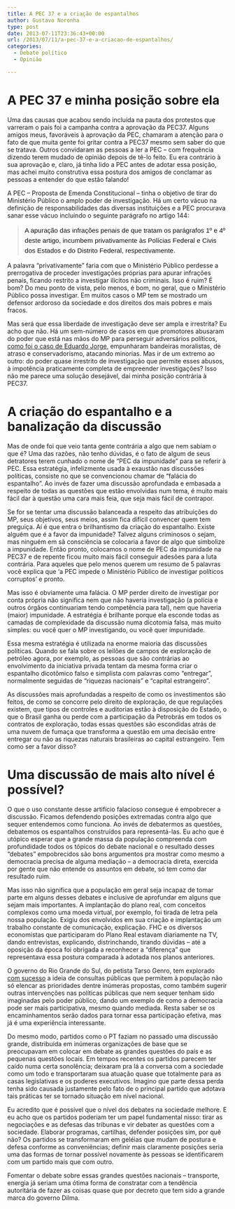 ```yaml
---
title: A PEC 37 e a criação de espantalhos
author: Gustavo Noronha
type: post
date: 2013-07-11T23:36:43+00:00
url: /2013/07/11/a-pec-37-e-a-criacao-de-espantalhos/
categories:
  - Debate político
  - Opinião

---
```

# A PEC 37 e minha posição sobre ela

Uma das causas que acabou sendo incluída na pauta dos protestos que varreram o país foi a campanha contra a aprovação da PEC37. Alguns amigos meus, favoráveis à aprovação da PEC, chamaram a atenção para o fato de que muita gente foi gritar contra a PEC37 mesmo sem saber do que se tratava. Outros convidaram as pessoas a ler a PEC &#8211; com frequência dizendo terem mudado de opinião depois de tê-lo feito. Eu era contrário à sua aprovação e, claro, já tinha lido a PEC antes de adotar essa posição, mas achei muito construtiva essa postura dos amigos de conclamar as pessoas a entender do que estão falando!

A PEC &#8211; Proposta de Emenda Constitucional &#8211; tinha o objetivo de tirar do Ministério Público o amplo poder de investigação. Há um certo vácuo na definição de responsabilidades das diversas instituições e a PEC procurava sanar esse vácuo incluindo o seguinte parágrafo no artigo 144:

> <span style="color: #111111; font-family: verdana, 'Lucida Grande', arial, sans-serif; font-size: 15px; font-style: normal; line-height: 23px; background-color: #ffffff;">A apuração das infrações penais de que tratam os parágrafos 1º e 4º deste artigo, incumbem privativamente às Polícias Federal e Civis dos Estados e do Distrito Federal, respectivamente.</span>

A palavra &#8220;privativamente&#8221; faria com que o Ministério Público perdesse a prerrogativa de proceder investigações próprias para apurar infrações penais, ficando restrito a investigar ilícitos não criminais. Isso é ruim? É bom? Do meu ponto de vista, pelo menos, é bom, no geral, que o Ministério Público possa investigar. Em muitos casos o MP tem se mostrado um defensor ardoroso da sociedade e dos direitos dos mais pobres e mais fracos.

Mas será que essa liberdade de investigação deve ser ampla e irrestrita? Eu acho que não. Há um sem-número de casos em que promotores abusaram do poder que está nas mãos do MP para perseguir adversários políticos, [como foi o caso de Eduardo Jorge][1], empunharam bandeiras moralistas, de atraso e conservadorismo, atacando minorias. Mas ir de um extremo ao outro: do poder quase irrestrito de investigação que permite esses abusos, à impotência praticamente completa de empreender investigações? Isso não me parece uma solução desejável, daí minha posição contrária à PEC37.

# A criação do espantalho e a banalização da discussão

Mas de onde foi que veio tanta gente contrária a algo que nem sabiam o que é? Uma das razões, não tenho dúvidas, é o fato de algum de seus detratores terem cunhado o nome de &#8220;PEC da impunidade&#8221; para se referir à PEC. Essa estratégia, infelizmente usada à exaustão nas discussões políticas, consiste no que se convencionou chamar de &#8220;falácia do espantalho&#8221;. Ao invés de fazer uma discussão aprofundada e embasada a respeito de todas as questões que estão envolvidas num tema, é muito mais fácil dar à questão uma cara mais feia, que seja mais fácil de contrapor.

Se for se tentar uma discussão balanceada a respeito das atribuições do MP, seus objetivos, seus meios, assim fica difícil convencer quem tem preguiça. Aí é que entra o brilhantismo da criação do espantalho. Existe alguém que é a favor da impunidade? Talvez alguns criminosos o sejam, mas ninguém em sã consciência se colocaria a favor de algo que simbolize a impunidade. Então pronto, colocamos o nome de PEC da impunidade na PEC37 e de repente ficou muito mais fácil conseguir adesões para a luta contrária. Para aqueles que pelo menos querem um resumo de 5 palavras você explica que &#8216;a PEC impede o Ministério Público de investigar políticos corruptos&#8217; e pronto.

Mas isso é obviamente uma falácia. O MP perder direito de investigar por conta própria não significa nem que não haveria investigação (a polícia e outros órgãos continuariam tendo competência para tal), nem que haveria (maior) impunidade. A estratégia é brilhante porque ela esconde todas as camadas de complexidade da discussão numa dicotomia falsa, mas muito simples: ou você quer o MP investigando, ou você quer impunidade.

Essa mesma estratégia é utilizada na enorme maioria das discussões políticas. Quando se fala sobre os leilões de campos de exploração de petróleo agora, por exemplo, as pessoas que são contrárias ao envolvimento da iniciativa privada tentam da mesma forma criar o espantalho dicotômico falso e simplista com palavras como &#8220;entregar&#8221;, normalmente seguidas de &#8220;riquezas nacionais&#8221; e &#8220;capital estrangeiro&#8221;.

As discussões mais aprofundadas a respeito de como os investimentos são feitos, de como se concorre pelo direito de exploração, de que regulações existem, que tipos de controles e auditorias estão à disposição do Estado, o que o Brasil ganha ou perde com a participação da Petrobrás em todos os contratos de exploração, todas essas questões são escondidas atrás de uma nuvem de fumaça que transforma a questão em uma decisão entre entregar ou não as riquezas naturais brasileiras ao capital estrangeiro. Tem como ser a favor disso?

# Uma discussão de mais alto nível é possível?

O que o uso constante desse artifício falacioso consegue é empobrecer a discussão. Ficamos defendendo posições extremadas contra algo que sequer entendemos como funciona. Ao invés de debatermos as questões, debatemos os espantalhos construídos para representá-las. Eu acho que é utópico esperar que a grande massa da população compreenda com profundidade todos os tópicos do debate nacional e o resultado desses &#8220;debates&#8221; empobrecidos são bons argumentos pra mostrar como mesmo a democracia precisa de alguma mediação &#8211; a democracia direta, exercida por gente que não entende os assuntos em debate, só tem como dar resultado ruim.

Mas isso não significa que a população em geral seja incapaz de tomar parte em alguns desses debates e inclusive de aprofundar em alguns que sejam mais importantes. A implantação do plano real, com conceitos complexos como uma moeda virtual, por exemplo, foi tirada de letra pela nossa população. Exigiu dos envolvidos em sua criação e implantação um trabalho constante de comunicação, explicação. FHC e os diversos economistas que participaram do Plano Real estavam diariamente na TV, dando entrevistas, explicando, distrinchando, tirando dúvidas &#8211; até a oposição da época foi obrigada a reconhecer a &#8220;diferença&#8221; que representava essa postura comparada à adotada nos planos anteriores.

O governo do Rio Grande do Sul, do petista Tarso Genro, tem explorado [com sucesso][2] a ideia de consultas públicas que permitem à população não só elencar as prioridades dentre inúmeras propostas, como também sugerir outras intervenções nas políticas públicas que nem sequer tenham sido imaginadas pelo poder público, dando um exemplo de como a democracia pode ser mais participativa, mesmo quando mediada. Resta saber se os encaminhamentos serão dados para tornar essa participação efetiva, mas já é uma experiência interessante.



Do mesmo modo, partidos como o PT faziam no passado uma discussão grande, distribuída em inúmeras organizações de base que se preocupavam em colocar em debate as grandes questões do país e as pequenas questões locais. Em tempos recentes os partidos parecem ter caído numa certa sonolência; deixaram pra lá a conversa com a sociedade como um todo e transportaram sua atuação quase que totalmente para as casas legislativas e os poderes executivos. Imagino que parte dessa perda tenha sido causada justamente pelo fato de o principal partido que adotava tais práticas ter se tornado situação em nível nacional.

Eu acredito que é possível que o nível dos debates na sociedade melhore. E eu acho que os partidos poderiam ter um papel fundamental nisso: tirar as negociações e as defesas das tribunas e vir debater as questões com a sociedade. Elaborar programas, cartilhas, defender posições sim, por quê não? Os partidos se transformaram em geléias que mudam de postura e defesa conforme as conveniências; definir mais claramente posições seria uma das formas de tornar possível novamente às pessoas se identificarem com um partido mais que com outro.

Fomentar o debate sobre essas grandes questões nacionais &#8211; transporte, energia já seriam uma ótima forma de constratar com a tendência autoritária de fazer as coisas quase que por decreto que tem sido a grande marca do governo Dilma.

 [1]: http://www.eduardojorge.com.br/
 [2]: http://gabinetedigital.rs.gov.br/govpergunta/resultados/2012/